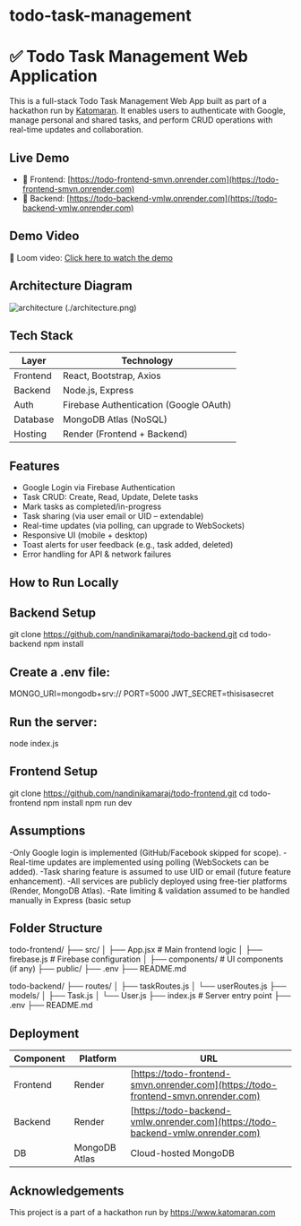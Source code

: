 # todo-task-management
# ✅ Todo Task Management Web Application
This is a full-stack Todo Task Management Web App built as part of a hackathon run by [Katomaran](https://www.katomaran.com). It enables users to authenticate with Google, manage personal and shared tasks, and perform CRUD operations with real-time updates and collaboration.

## Live Demo

- 🔗 Frontend: [https://todo-frontend-smvn.onrender.com](https://todo-frontend-smvn.onrender.com)
- 🔗 Backend: [https://todo-backend-vmlw.onrender.com](https://todo-backend-vmlw.onrender.com)

## Demo Video

🎥 Loom video: [Click here to watch the demo](https://www.loom.com/share/6a880f21763b4b3090faef1872b1a00c?sid=aafa14e4-00f3-4e67-9110-ae1f3d86dd6c)

## Architecture Diagram

 ![architecture](https://github.com/user-attachments/assets/f4a398fa-a2f5-48b3-a314-5cabe6591bf8)
(./architecture.png)

## Tech Stack

| Layer     | Technology                     |
|-----------|--------------------------------|
| Frontend  | React, Bootstrap, Axios        |
| Backend   | Node.js, Express               |
| Auth      | Firebase Authentication (Google OAuth) |
| Database  | MongoDB Atlas (NoSQL)          |
| Hosting   | Render (Frontend + Backend)    |


## Features

- Google Login via Firebase Authentication
- Task CRUD: Create, Read, Update, Delete tasks
- Mark tasks as completed/in-progress
- Task sharing (via user email or UID – extendable)
- Real-time updates (via polling, can upgrade to WebSockets)
- Responsive UI (mobile + desktop)
- Toast alerts for user feedback (e.g., task added, deleted)
- Error handling for API & network failures

## How to Run Locally
## Backend Setup

git clone https://github.com/nandinikamaraj/todo-backend.git
cd todo-backend
npm install

## Create a .env file:
MONGO_URI=mongodb+srv://<your-uri>
PORT=5000
JWT_SECRET=thisisasecret

## Run the server:
node index.js

## Frontend Setup

git clone https://github.com/nandinikamaraj/todo-frontend.git
cd todo-frontend
npm install
npm run dev

## Assumptions

-Only Google login is implemented (GitHub/Facebook skipped for scope).
-Real-time updates are implemented using polling (WebSockets can be added).
-Task sharing feature is assumed to use UID or email (future feature enhancement).
-All services are publicly deployed using free-tier platforms (Render, MongoDB Atlas).
-Rate limiting & validation assumed to be handled manually in Express (basic setup


## Folder Structure

todo-frontend/
├── src/
│   ├── App.jsx        # Main frontend logic
│   ├── firebase.js    # Firebase configuration
│   ├── components/    # UI components (if any)
├── public/
├── .env
├── README.md

todo-backend/
├── routes/
│   ├── taskRoutes.js
│   └── userRoutes.js
├── models/
│   ├── Task.js
│   └── User.js
├── index.js          # Server entry point
├── .env
├── README.md

## Deployment

| Component | Platform      | URL                                                                                |
| --------- | ------------- | ---------------------------------------------------------------------------------- |
| Frontend  | Render        | [https://todo-frontend-smvn.onrender.com](https://todo-frontend-smvn.onrender.com) |
| Backend   | Render        | [https://todo-backend-vmlw.onrender.com](https://todo-backend-vmlw.onrender.com)   |
| DB        | MongoDB Atlas | Cloud-hosted MongoDB                                                               |

## Acknowledgements

This project is a part of a hackathon run by
https://www.katomaran.com
